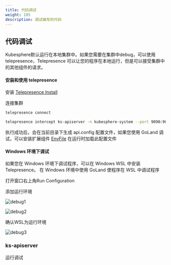 ```yaml
---
title: 代码调试
weight: 105
description: 调试编写的代码
---
```


## 代码调试

Kubesphere默认运行在本地集群中。如果您需要在集群中debug，可以使用 telepresence，Telepresence 可以让您的程序在本地运行，但是可以接受集群中的其他组件的请求。

#### 安装和使用 telepresence

安装 [Telepresence Install](https://www.telepresence.io/docs/latest/install)

连接集群
```bash
telepresence connect
```

```bash
telepresence intercept ks-apiserver -n kubesphere-system --port 9090:9090 --env-file ./api.config
```
执行成功后，会在当前目录下生成 api.config 配置文件，如果您使用 GoLand 调试，可以安装扩展组件 [EnvFile](https://plugins.jetbrains.com/plugin/7861-envfile) 
在运行时加载此配置文件

#### Windows 环境下调试
如果您在 Windows 环境下调试程序，可以在 Windows WSL 中安装 Telepresence。 在 Windows 环境中使用 GoLand 使程序在 WSL 中调试程序

打开窗口右上角Run Configuration

添加运行环境

![debug1](/dev-guide/images/get-started/debug1.png)

![debug2](/dev-guide/images/get-started/debug2.png)

确认WSL为运行环境

![debug3](/dev-guide/images/get-started/debug3.png)

### ks-apiserver

运行调试


